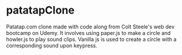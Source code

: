 # patatapClone
Patatap.com clone made with code along from Colt Steele's web dev bootcamp on Udemy.  It involves using paper.js to make a circle and howler.js to play sound clips.  Vanilla js is used to create a circle with a corresponding sound upon keypress.
